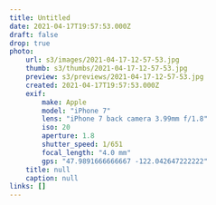 ```yaml
---
title: Untitled
date: 2021-04-17T19:57:53.000Z
draft: false
drop: true
photo:
    url: s3/images/2021-04-17-12-57-53.jpg
    thumb: s3/thumbs/2021-04-17-12-57-53.jpg
    preview: s3/previews/2021-04-17-12-57-53.jpg
    created: 2021-04-17T19:57:53.000Z
    exif:
        make: Apple
        model: "iPhone 7"
        lens: "iPhone 7 back camera 3.99mm f/1.8"
        iso: 20
        aperture: 1.8
        shutter_speed: 1/651
        focal_length: "4.0 mm"
        gps: "47.9891666666667 -122.042647222222"
    title: null
    caption: null
links: []
---
```

